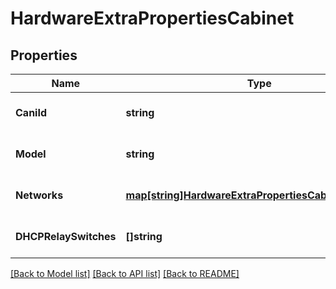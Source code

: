 # HardwareExtraPropertiesCabinet

## Properties
Name | Type | Description | Notes
------------ | ------------- | ------------- | -------------
**CaniId** | **string** |  | [optional] [default to null]
**Model** | **string** |  | [optional] [default to null]
**Networks** | [**map[string]HardwareExtraPropertiesCabinetNetworks**](hardware_extra_properties_cabinet_networks.md) |  | [optional] [default to null]
**DHCPRelaySwitches** | **[]string** |  | [optional] [default to null]

[[Back to Model list]](../README.md#documentation-for-models) [[Back to API list]](../README.md#documentation-for-api-endpoints) [[Back to README]](../README.md)

